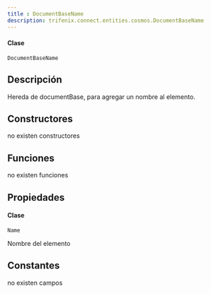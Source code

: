```yaml
---
title : DocumentBaseName
description: trifenix.connect.entities.cosmos.DocumentBaseName
---
```




<CodeBlock slots = 'heading, code' repeat = '1' languages = 'C#' />

#### Clase
```
DocumentBaseName
```

## Descripción
Hereda de documentBase, para agregar un nombre al elemento.
## Constructores

no existen constructores


## Funciones

no existen funciones

## Propiedades


<CodeBlock slots = 'heading, code' repeat = '1' languages = 'C#' />

#### Clase
```
Name
```


Nombre del elemento
## Constantes
no existen campos

